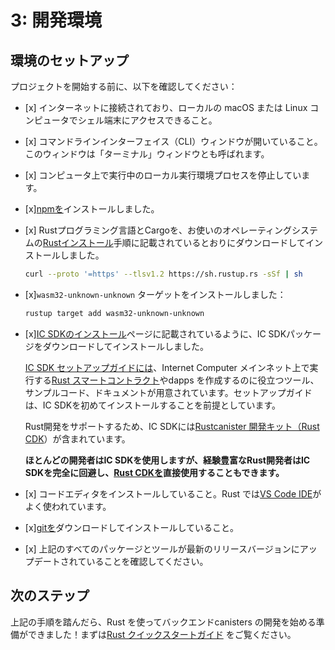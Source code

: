 # 3: 開発環境

## 環境のセットアップ

プロジェクトを開始する前に、以下を確認してください：

- \[x\] インターネットに接続されており、ローカルの macOS または Linux コンピュータでシェル端末にアクセスできること。

- \[x\] コマンドラインインターフェイス（CLI）ウィンドウが開いていること。このウィンドウは「ターミナル」ウィンドウとも呼ばれます。

- \[x\] コンピュータ上で実行中のローカル実行環境プロセスを停止しています。

- \[x\][npmを](https://docs.npmjs.com/downloading-and-installing-node-js-and-npm)インストールしました。

- \[x\] Rustプログラミング言語とCargoを、お使いのオペレーティングシステムの[Rustインストール](https://doc.rust-lang.org/book/ch01-01-installation.html)手順に記載されているとおりにダウンロードしてインストールしました。
  
  ``` bash
  curl --proto '=https' --tlsv1.2 https://sh.rustup.rs -sSf | sh
  ```

- \[x\]`wasm32-unknown-unknown` ターゲットをインストールしました：
  
  ``` bash
  rustup target add wasm32-unknown-unknown
  ```

- \[x\][IC SDKのインストール](./../../setup/install/index.mdx)ページに記載されているように、IC SDKパッケージをダウンロードしてインストールしました。
  
  [IC SDK セットアップガイドには](../../setup/install/index.mdx)、Internet Computer メインネット上で実行する[Rust スマートコントラクト](../choosing-language.md)やdapps を作成するのに役立つツール、サンプルコード、ドキュメントが用意されています。セットアップガイドは、IC SDKを初めてインストールすることを前提としています。
  
  Rust開発をサポートするため、IC SDKには[Rustcanister 開発キット（Rust CDK](https://github.com/dfinity/cdk-rs)）が含まれています。
  
  **ほとんどの開発者はIC SDKを使用しますが、経験豊富なRust開発者はIC SDKを完全に回避し、[Rust CDKを](https://github.com/dfinity/cdk-rs)直接使用することもできます。**

- \[x\] コードエディタをインストールしていること。Rust では[VS Code IDE](https://code.visualstudio.com/download)がよく使われています。

- \[x\][gitを](https://git-scm.com/downloads)ダウンロードしてインストールしていること。

- \[x\] 上記のすべてのパッケージとツールが最新のリリースバージョンにアップデートされていることを確認してください。

## 次のステップ

上記の手順を踏んだら、Rust を使ってバックエンドcanisters の開発を始める準備ができました！まずは[Rust クイックスタートガイド](./4-quickstart.md) をご覧ください。

<!---
# 3: Developer environment 

## Setting up your environment 

Before you start your project, verify the following:

- [x] You have an internet connection and access to a shell terminal on your local macOS or Linux computer.

- [x] You have a command line interface (CLI) window open. This window is also referred to as the 'terminal' window.

- [x] You have stopped any local execution environment processes running on your computer.

- [x] You have installed [npm](https://docs.npmjs.com/downloading-and-installing-node-js-and-npm).

- [x] You have downloaded and installed the Rust programming language and Cargo as described in the [Rust installation instructions](https://doc.rust-lang.org/book/ch01-01-installation.html) for your operating system.

    ``` bash
    curl --proto '=https' --tlsv1.2 https://sh.rustup.rs -sSf | sh
    ```

- [x] You have installed the `wasm32-unknown-unknown` target:

    ``` bash
    rustup target add wasm32-unknown-unknown
    ```

- [x]  You have downloaded and installed the IC SDK package as described in the [installing the IC SDK](./../../setup/install/index.mdx) page.

    The [IC SDK setup guide](../../setup/install/index.mdx) provides tools, sample code, and documentation to help you create [Rust smart contracts](../choosing-language.md) and dapps to run on the Internet Computer mainnet. The setup guide assumes that you are installing the IC SDK for the first time.

    To support Rust development, the IC SDK includes the [Rust canister development kit (Rust CDK)](https://github.com/dfinity/cdk-rs). 

    **While using the IC SDK is the typical path for most developers, experienced Rust developers may choose to circumvent IC SDK entirely and use the [Rust CDK](https://github.com/dfinity/cdk-rs) directly.**

- [x] You have a code editor installed. The [VS Code IDE](https://code.visualstudio.com/download) is a popular choice for Rust.

- [x] You have downloaded and installed [git](https://git-scm.com/downloads).

- [x] Assure that all packages and tools above are updated to the latest release versions. 

## Next steps

After following the steps above, you're ready to get started developing backend canisters with Rust! To get started, check out the [Rust quick start guide](./4-quickstart.md).

-->
